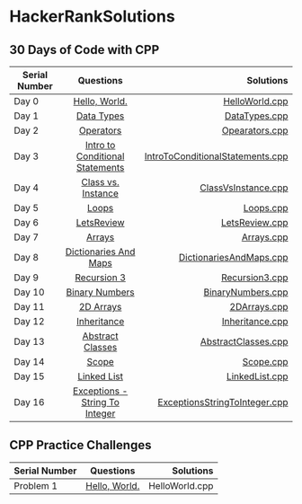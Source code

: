 # HackerRankSolutions

## 30 Days of Code with CPP

| Serial Number |                                Questions                                       |                                      Solutions                                     |
| ------------- |:------------------------------------------------------------------------------:| ----------------------------------------------------------------------------------:|
|     Day 0     | [Hello, World.](https://www.hackerrank.com/challenges/30-hello-world/problem)  |  [HelloWorld.cpp](https://github.com/sdhar-ProgrammingSolutions/HackerRankSolutions/blob/main/30DaysOfCode/HelloWorld.cpp)|
|     Day 1     | [Data Types](https://www.hackerrank.com/challenges/30-data-types/problem)      | [DataTypes.cpp](https://github.com/sdhar-ProgrammingSolutions/HackerRankSolutions/blob/main/30DaysOfCode/DataTypes.cpp)|
|     Day 2     | [Operators](https://www.hackerrank.com/challenges/30-operators/problem)        | [Opearators.cpp](https://github.com/sdhar-ProgrammingSolutions/HackerRankSolutions/blob/main/30DaysOfCode/Operators.cpp)|
|     Day 3     | [Intro to Conditional Statements](https://www.hackerrank.com/challenges/30-conditional-statements/problem)      | [IntroToConditionalStatements.cpp](https://github.com/sdhar-ProgrammingSolutions/HackerRankSolutions/blob/main/30DaysOfCode/IntroToConditionalStatements.cpp) |
|     Day 4     | [Class vs. Instance](https://www.hackerrank.com/challenges/30-class-vs-instance/problem)      | [ClassVsInstance.cpp](https://github.com/sdhar-ProgrammingSolutions/HackerRankSolutions/blob/main/30DaysOfCode/ClassVsInstance.cpp) |
|     Day 5     | [Loops](https://www.hackerrank.com/challenges/30-loops/problem)      | [Loops.cpp](https://github.com/sdhar-ProgrammingSolutions/HackerRankSolutions/blob/main/30DaysOfCode/Loops.cpp) |
|     Day 6     | [LetsReview](https://www.hackerrank.com/challenges/30-review-loop/problem)      | [LetsReview.cpp](https://github.com/sdhar-ProgrammingSolutions/HackerRankSolutions/blob/main/30DaysOfCode/LetsReview.cpp) |
|     Day 7     | [Arrays](https://www.hackerrank.com/challenges/30-arrays/problem)      | [Arrays.cpp](https://github.com/sdhar-ProgrammingSolutions/HackerRankSolutions/blob/main/30DaysOfCode/Arrays.cpp) |
|     Day 8     | [Dictionaries And Maps](https://www.hackerrank.com/challenges/30-dictionaries-and-maps/problem)      | [DictionariesAndMaps.cpp](https://github.com/sdhar-ProgrammingSolutions/HackerRankSolutions/blob/main/30DaysOfCode/DictionariesAndMaps.cpp) |
|     Day 9     | [Recursion 3](https://www.hackerrank.com/challenges/30-recursion/problem)      | [Recursion3.cpp](https://github.com/sdhar-ProgrammingSolutions/HackerRankSolutions/blob/main/30DaysOfCode/Recursion3.cpp) |
|     Day 10     | [Binary Numbers](https://www.hackerrank.com/challenges/30-binary-numbers/problem)      | [BinaryNumbers.cpp](https://github.com/sdhar-ProgrammingSolutions/HackerRankSolutions/blob/main/30DaysOfCode/BinaryNumbers.cpp) |
|     Day 11     | [2D Arrays](https://www.hackerrank.com/challenges/30-2d-arrays/problem)      | [2DArrays.cpp](https://github.com/sdhar-ProgrammingSolutions/HackerRankSolutions/blob/main/30DaysOfCode/2DArrays.cpp) |
|     Day 12     | [Inheritance](https://www.hackerrank.com/challenges/30-inheritance/problem)      | [Inheritance.cpp](https://github.com/sdhar-ProgrammingSolutions/HackerRankSolutions/blob/main/30DaysOfCode/Inheritance.cpp) |
|     Day 13     | [Abstract Classes](https://www.hackerrank.com/challenges/30-abstract-classes/problem)      | [AbstractClasses.cpp](https://github.com/sdhar-ProgrammingSolutions/HackerRankSolutions/blob/main/30DaysOfCode/AbstractClasses.cpp) |
|     Day 14     | [Scope](https://www.hackerrank.com/challenges/30-scope/problem)      | [Scope.cpp](https://github.com/sdhar-ProgrammingSolutions/HackerRankSolutions/blob/main/30DaysOfCode/Scope.cpp) |
|     Day 15     | [Linked List](https://www.hackerrank.com/challenges/30-linked-list/problem)      | [LinkedList.cpp](https://github.com/sdhar-ProgrammingSolutions/HackerRankSolutions/blob/main/30DaysOfCode/LinkedList.cpp) |
|     Day 16     | [Exceptions - String To Integer](https://www.hackerrank.com/challenges/30-exceptions-string-to-integer/problem)      | [ExceptionsStringToInteger.cpp](https://github.com/sdhar-ProgrammingSolutions/HackerRankSolutions/blob/main/30DaysOfCode/ExceptionsStringToInteger.cpp) |


## CPP Practice Challenges

| Serial Number |                                Questions                                       | Solutions                |
| ------------- |:------------------------------------------------------------------------------:| ------------------------:|
|   Problem 1   | [Hello, World.](https://www.hackerrank.com/challenges/30-hello-world/problem)  |  HelloWorld.cpp          |